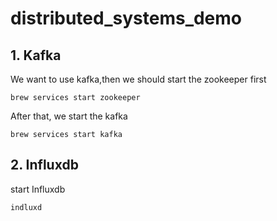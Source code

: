 # distributed_systems_demo

## 1. Kafka

We want to use kafka,then we should start the zookeeper first

```
brew services start zookeeper
```

After that, we start the kafka
```
brew services start kafka
```

## 2. Influxdb
start Influxdb
```
indluxd
```
